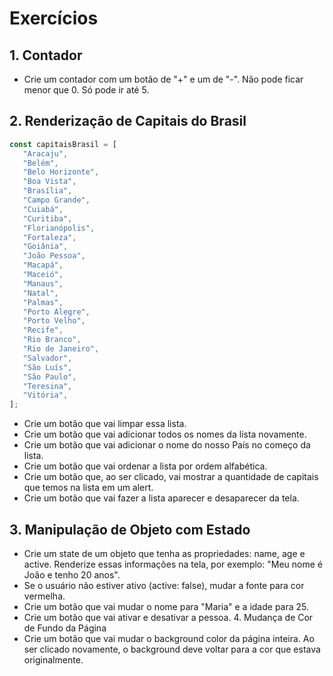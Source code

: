 # Exercícios

## 1. Contador

-  Crie um contador com um botão de "+" e um de "-".
   Não pode ficar menor que 0.
   Só pode ir até 5.

## 2. Renderização de Capitais do Brasil

```javascript
const capitaisBrasil = [
   "Aracaju",
   "Belém",
   "Belo Horizonte",
   "Boa Vista",
   "Brasília",
   "Campo Grande",
   "Cuiabá",
   "Curitiba",
   "Florianópolis",
   "Fortaleza",
   "Goiânia",
   "João Pessoa",
   "Macapá",
   "Maceió",
   "Manaus",
   "Natal",
   "Palmas",
   "Porto Alegre",
   "Porto Velho",
   "Recife",
   "Rio Branco",
   "Rio de Janeiro",
   "Salvador",
   "São Luís",
   "São Paulo",
   "Teresina",
   "Vitória",
];
```

-  Crie um botão que vai limpar essa lista.
-  Crie um botão que vai adicionar todos os nomes da lista novamente.
-  Crie um botão que vai adicionar o nome do nosso País no começo da lista.
-  Crie um botão que vai ordenar a lista por ordem alfabética.
-  Crie um botão que, ao ser clicado, vai mostrar a quantidade de capitais que temos na lista em um alert.
-  Crie um botão que vai fazer a lista aparecer e desaparecer da tela.

## 3. Manipulação de Objeto com Estado

-  Crie um state de um objeto que tenha as propriedades: name, age e active. Renderize essas informações na tela, por exemplo: "Meu nome é João e tenho 20 anos".
-  Se o usuário não estiver ativo (active: false), mudar a fonte para cor vermelha.
-  Crie um botão que vai mudar o nome para "Maria" e a idade para 25.
-  Crie um botão que vai ativar e desativar a pessoa. 4. Mudança de Cor de Fundo da Página
-  Crie um botão que vai mudar o background color da página inteira. Ao ser clicado novamente, o background deve voltar para a cor que estava originalmente.
